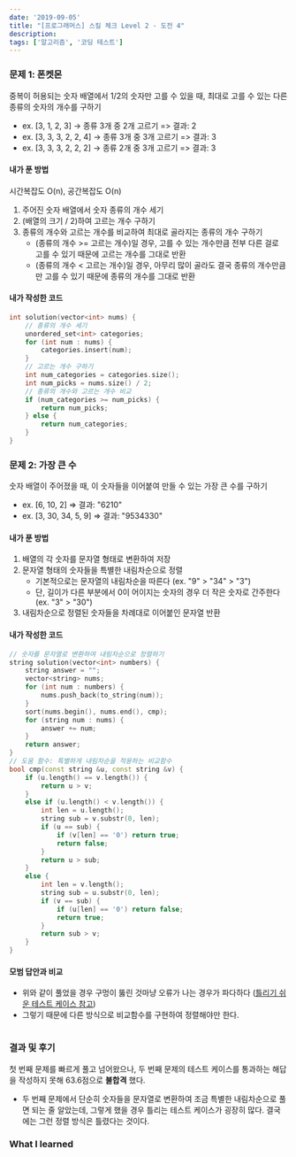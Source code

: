 ```yaml
---
date: '2019-09-05'
title: "[프로그래머스] 스킬 체크 Level 2 - 도전 4"
description: 
tags: ['알고리즘', '코딩 테스트']
---
```


### 문제 1: 폰켓몬
중복이 허용되는 숫자 배열에서 1/2의 숫자만 고를 수 있을 때, 최대로 고를 수 있는 다른 종류의 숫자의 개수를 구하기
- ex. [3, 1, 2, 3] -> 종류 3개 중 2개 고르기 => 결과: 2
- ex. [3, 3, 3, 2, 2, 4] -> 종류 3개 중 3개 고르기 => 결과: 3
- ex. [3, 3, 3, 2, 2, 2] -> 종류 2개 중 3개 고르기 => 결과: 3

#### 내가 푼 방법
시간복잡도 O(n), 공간복잡도 O(n)
1. 주어진 숫자 배열에서 숫자 종류의 개수 세기
2. (배열의 크기 / 2)하여 고르는 개수 구하기
3. 종류의 개수와 고르는 개수를 비교하여 최대로 골라지는 종류의 개수 구하기
    - (종류의 개수 >= 고르는 개수)일 경우, 고를 수 있는 개수만큼 전부 다른 걸로 고를 수 있기 때문에 고르는 개수를 그대로 반환
    - (종류의 개수 < 고르는 개수)일 경우, 아무리 많이 골라도 결국 종류의 개수만큼만 고를 수 있기 때문에 종류의 개수를 그대로 반환

#### 내가 작성한 코드
```cpp
int solution(vector<int> nums) {
    // 종류의 개수 세기
    unordered_set<int> categories;
    for (int num : nums) {
        categories.insert(num);
    }
    // 고르는 개수 구하기
    int num_categories = categories.size();
    int num_picks = nums.size() / 2;
    // 종류의 개수와 고르는 개수 비교
    if (num_categories >= num_picks) {
        return num_picks;
    } else {
        return num_categories;
    }
}
```

### 문제 2: 가장 큰 수
숫자 배열이 주어졌을 때, 이 숫자들을 이어붙여 만들 수 있는 가장 큰 수를 구하기
- ex. [6, 10, 2] => 결과: "6210"
- ex. [3, 30, 34, 5, 9] => 결과: "9534330"

#### 내가 푼 방법
1. 배열의 각 숫자를 문자열 형태로 변환하여 저장
2. 문자열 형태의 숫자들을 특별한 내림차순으로 정렬
    - 기본적으로는 문자열의 내림차순을 따른다 (ex. "9" > "34" > "3")
    - 단, 길이가 다른 부분에서 0이 어이지는 숫자의 경우 더 작은 숫자로 간주한다 (ex. "3" > "30")
3. 내림차순으로 정렬된 숫자들을 차례대로 이어붙인 문자열 반환

#### 내가 작성한 코드
```cpp
// 숫자를 문자열로 변환하여 내림차순으로 정렬하기
string solution(vector<int> numbers) {
    string answer = "";
    vector<string> nums;
    for (int num : numbers) {
        nums.push_back(to_string(num));
    }
    sort(nums.begin(), nums.end(), cmp);
    for (string num : nums) {
        answer += num;
    }
    return answer;
}
// 도움 함수: 특별하게 내림차순을 적용하는 비교함수
bool cmp(const string &u, const string &v) {
    if (u.length() == v.length()) {
        return u > v;
    }
    else if (u.length() < v.length()) {
        int len = u.length();
        string sub = v.substr(0, len);
        if (u == sub) {
            if (v[len] == '0') return true;
            return false;
        }
        return u > sub;
    } 
    else {
        int len = v.length();
        string sub = u.substr(0, len);
        if (v == sub) {
            if (u[len] == '0') return false;
            return true;
        }
        return sub > v;
    }
}
```

#### 모범 답안과 비교

- 위와 같이 풀었을 경우 구멍이 뚫린 것마냥 오류가 나는 경우가 파다하다 ([틀리기 쉬운 테스트 케이스 참고](https://stroot.tistory.com/114))
- 그렇기 때문에 다른 방식으로 비교함수를 구현하여 정렬해야만 한다.
```cpp
```

### 결과 및 후기
첫 번째 문제를 빠르게 풀고 넘어왔으나, 두 번째 문제의 테스트 케이스를 통과하는 해답을 작성하지 못해 63.6점으로 __불합격__ 했다.
- 두 번째 문제에서 단순히 숫자들을 문자열로 변환하여 조금 특별한 내림차순으로 풀면 되는 줄 알았는데, 그렇게 했을 경우 틀리는 테스트 케이스가 굉장히 많다. 결국에는 그런 정렬 방식은 틀렸다는 것이다.

### What I learned